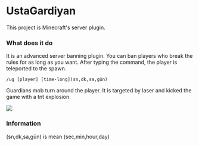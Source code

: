 # UstaGardiyan

This project is Minecraft's server plugin.

### What does it do

It is an advanced server banning plugin. 
You can ban players who break the rules for as long as you want. 
After typing the command, the player is teleported to the spawn.

```
/ug [player] [time-long](sn,dk,sa,gün)
```

Guardians mob turn around the player. 
It is targeted by laser and kicked the game with a tnt explosion.

![](https://thumbs.gfycat.com/FancySleepyCopperhead-size_restricted.gif)

### Information

(sn,dk,sa,gün) is mean (sec,min,hour,day)
